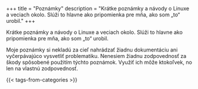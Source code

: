 +++
title = "Poznámky"
description = "Krátke poznámky a návody o Linuxe a veciach okolo. Slúži to hlavne ako pripomienka pre mňa, ako som „to“ urobil."
+++

Krátke poznámky a návody o Linuxe a veciach okolo. Slúži to hlavne ako pripomienka pre mňa, ako som „to“ urobil.

Moje poznámky si nekladú za cieľ nahrádzať žiadnu dokumentáciu ani vyčerpávajúco vysvetliť problematiku. Nenesiem žiadnu zodpovednosť za škody spôsobené použitím týchto poznámok. Využiť ich môže ktokoľvek, no len na vlastnú zodpovednosť.

{{< tags-from-categories >}}
